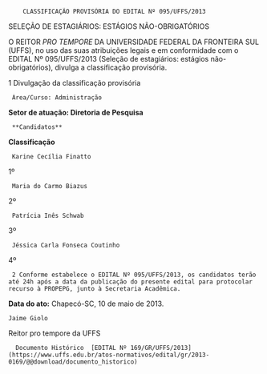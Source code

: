         CLASSIFICAÇÃO PROVISÓRIA DO EDITAL Nº 095/UFFS/2013  

SELEÇÃO DE ESTAGIÁRIOS: ESTÁGIOS NÃO-OBRIGATÓRIOS

 O REITOR *PRO TEMPORE* DA UNIVERSIDADE FEDERAL DA FRONTEIRA SUL (UFFS), no uso das suas atribuições legais e em conformidade com o EDITAL Nº 095/UFFS/2013 (Seleção de estagiários: estágios não-obrigatórios), divulga a classificação provisória.

 1 Divulgação da classificação provisória

     Área/Curso: Administração

 **Setor de atuação: Diretoria de Pesquisa**

     **Candidatos**

   **Classificação**

     Karine Cecília Finatto

   1º

     Maria do Carmo Biazus

   2º

     Patrícia Inês Schwab

   3º

     Jéssica Carla Fonseca Coutinho

   4º

     2 Conforme estabelece o EDITAL Nº 095/UFFS/2013, os candidatos terão até 24h após a data da publicação do presente edital para protocolar recurso à PROPEPG, junto à Secretaria Acadêmica.

  

   **Data do ato:** Chapecó-SC, 10 de maio de 2013.   
 

    Jaime Giolo   
 Reitor pro tempore da UFFS 

      Documento Histórico  [EDITAL Nº 169/GR/UFFS/2013](https://www.uffs.edu.br/atos-normativos/edital/gr/2013-0169/@@download/documento_historico)     
      